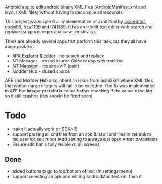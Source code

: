 Android app to edit android binary XML files (AndroidManifest.xml and layout XML files) without having to decompile all resources

This project is a simple GUI implementation of axml2xml by [apk-editor](https://github.com/apk-editor/aXML), [codyi96](https://github.com/codyi96/xml2axml), [hzw1199](https://github.com/hzw1199/xml2axml) and [l741589](https://github.com/l741589/xml2axml).
It has an inbuilt text editor with search and replace (supports regex and case sensitivity).

There are already several apps that perform this task, but they all have some problem;
* [APK Explorer & Editor](https://github.com/apk-editor/APK-Explorer-Editor) - no search and replace
* NP Manager - closed source Chinese app with tracking
* MT Manager - requires VIP (paid)
* Modder Hub - closed source

AEE and Modder Hub also inherit an issue from axml2xml where XML files that contain large integers will fail to be encoded. The fix was implemented in AEE but Integer.parseInt is called before checking if the value is too big so it still crashes (this should be fixed soon)

# Todo
* make it actually work on SDK<19
* support parsing all xml files from an apk (List all xml files in the apk to the user for selection) (Add setting to always just open AndroidManifest)
* Ensure edit bar is fully visible on all screens

## Done
* added buttons to go to top/bottom of text (In settings menu)
* support selecting an apk and editing AndroidManifest.xml from it
